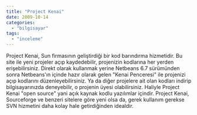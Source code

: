 ```yaml
---
title: "Project Kenai"
date: 2009-10-14
categories: 
  - "bilgisayar"
tags: 
  - "inceleme"
---
```


Project Kenai, Sun firmasının geliştirdiği bir kod barındırma hizmetidir. Bu site ile yeni projeler açıp kaydedebilir, projenizin kodlarına her yerden erişebilirsiniz. Direkt olarak kullanmak yerine Netbeans 6.7 sürümünden sonra Netbeans'ın içinde hazır olarak gelen "Kenai Penceresi" ile projenizi açıp kodlarını düzenleyebilirsiniz. Ya da diğer projelere ait olan kodları indirip bilgisayarınızda deneyebilir, o projenin üyesi olabilirsiniz. Haliyle Project Kenai "open source" yani açık kaynak kodlu yazılımlar içindir. Project Kenai, Sourceforge ve benzeri sitelere göre yeni olsa da, gerek kullanım gerekse SVN hizmetini daha kolay hale getirdiğinden idealdir.
